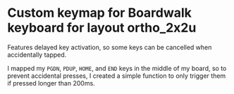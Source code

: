 # Custom keymap for Boardwalk keyboard for layout ortho_2x2u

Features delayed key activation, so some keys can be cancelled when accidentally tapped. 

I mapped my `PGDN`, `PDUP`, `HOME`, and `END` keys in the middle of my board, so to prevent accidental presses, I created a simple function to only trigger them if pressed longer than 200ms.
